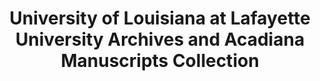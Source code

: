 ---
layout: repo
title: "University of Louisiana at Lafayette University Archives and Acadiana Manuscripts Collection"
id: 24922
permalink: repos/24922/
---